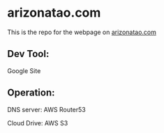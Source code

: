 # arizonatao.com
This is the repo for the webpage on [arizonatao.com](http://arizonatao.com/)

## Dev Tool:

Google Site

## Operation:

DNS server: AWS Router53

Cloud Drive: AWS S3